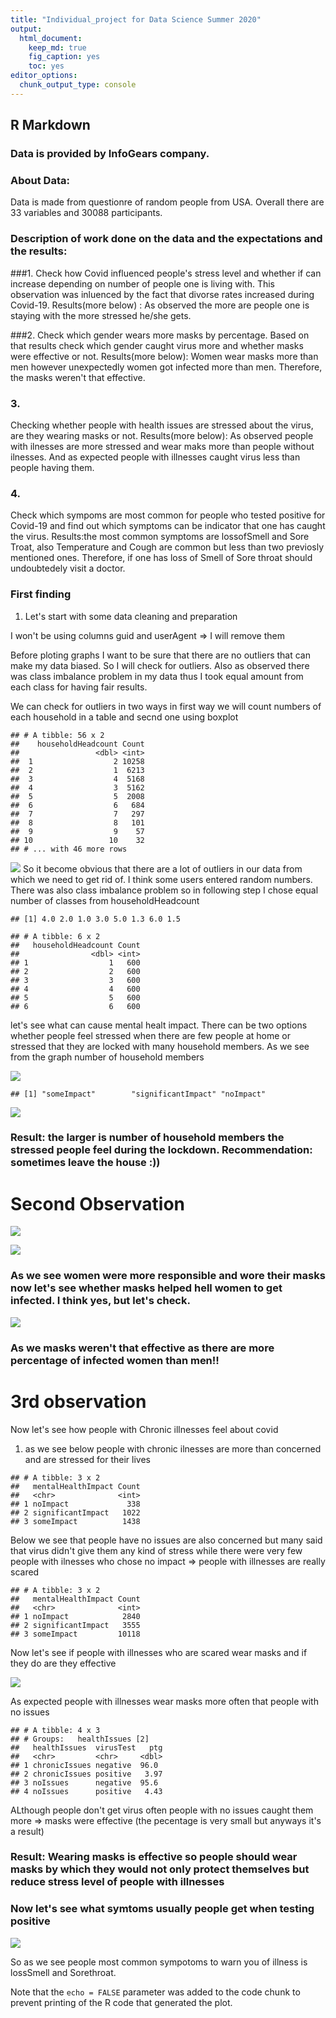 ```yaml
---
title: "Individual_project for Data Science Summer 2020"
output: 
  html_document:
    keep_md: true
    fig_caption: yes
    toc: yes
editor_options: 
  chunk_output_type: console
---
```





## R Markdown




### Data is provided by InfoGears company.

### About Data:
Data is made from questionre of random people from USA. Overall there are 33 variables and 30088 participants.

### Description of work done on the data and the expectations and the results:

###1.
Check how Covid influenced people's stress level and whether if can increase depending on number of people one is living with. This observation was inluenced by the fact that divorse rates increased during Covid-19.
Results(more below) : As observed the more are people one is staying with the more stressed he/she gets.

###2.
Check which gender wears more masks by percentage. Based on that results check which gender caught virus more and whether masks were effective or not.
Results(more below): Women wear masks more than men however unexpectedly women got infected more than men. Therefore, the masks weren't that effective.


### 3.
Checking whether people with health issues are stressed about the virus, are they wearing masks or not.
Results(more below): As observed people with ilnesses are more stressed and wear maks more than people without ilnesses. And as expected people with illnesses caught virus less than people having them.
### 4.
Check which sympoms are most common for people who tested positive for Covid-19 and find out which symptoms can be indicator that one has caught the virus.
Results:the most common symptoms are lossofSmell and Sore Troat, also Temperature and Cough are common but less than two previosly mentioned ones. Therefore, if one has loss of Smell of Sore throat should undoubtedely visit a doctor.

### First finding

1. Let's start with some data cleaning and preparation

I won't be using columns guid and userAgent => I will remove them






Before ploting graphs I want to be sure that there are no outliers that can make my data biased. So I will check for outliers. Also as observed there was class imbalance problem in my data thus I took equal amount from each class for having fair results.


We can check for outliers in two ways in first way we will count numbers of each household in a table and secnd  one using boxplot


```
## # A tibble: 56 x 2
##    householdHeadcount Count
##                 <dbl> <int>
##  1                  2 10258
##  2                  1  6213
##  3                  4  5168
##  4                  3  5162
##  5                  5  2008
##  6                  6   684
##  7                  7   297
##  8                  8   101
##  9                  9    57
## 10                 10    32
## # ... with 46 more rows
```
![](README_figs/README-unnamed-chunk-6-1.png)<!-- -->
So it become obvious that there are a lot of outliers in our data from which we need to get rid of. I think some users entered random numbers. There was also class imbalance problem so in following step I chose equal number of classes from householdHeadcount

```
## [1] 4.0 2.0 1.0 3.0 5.0 1.3 6.0 1.5
```

```
## # A tibble: 6 x 2
##   householdHeadcount Count
##                <dbl> <int>
## 1                  1   600
## 2                  2   600
## 3                  3   600
## 4                  4   600
## 5                  5   600
## 6                  6   600
```
 let's see what can cause mental healt impact. There can be two options whether people feel stressed when there are few people at home or stressed that they are locked with many household members.
As we see from the graph number of household members

![](README_figs/README-unnamed-chunk-8-1.png)<!-- -->

```
## [1] "someImpact"        "significantImpact" "noImpact"
```

![](README_figs/README-unnamed-chunk-9-1.png)<!-- -->
### Result: the larger is number of household members the stressed people feel during the lockdown. Recommendation: sometimes leave the house :))



# Second Observation


![](README_figs/README-unnamed-chunk-10-1.png)<!-- -->


![](README_figs/README-unnamed-chunk-11-1.png)<!-- -->
### As we see women were more responsible and wore their masks now let's see whether masks helped hell women to get infected. I think yes, but let's check.
![](README_figs/README-unnamed-chunk-12-1.png)<!-- -->

### As we masks weren't that effective as there are more percentage of  infected women than men!!

# 3rd observation

Now let's see how people with Chronic illnesses feel about covid
1. as we see below people with chronic ilnesses are more than concerned and are stressed for their lives

```
## # A tibble: 3 x 2
##   mentalHealthImpact Count
##   <chr>              <int>
## 1 noImpact             338
## 2 significantImpact   1022
## 3 someImpact          1438
```
Below we see that people have no issues are also concerned but many said that virus didn't give them any kind of stress while there were very few people with ilnesses who chose no impact => people with illnesses are really scared 

```
## # A tibble: 3 x 2
##   mentalHealthImpact Count
##   <chr>              <int>
## 1 noImpact            2840
## 2 significantImpact   3555
## 3 someImpact         10118
```
Now let's see if people with illnesses who are scared wear masks and if they do are they effective

![](README_figs/README-unnamed-chunk-15-1.png)<!-- -->

As expected people with illnesses wear masks more often that people with no issues


```
## # A tibble: 4 x 3
## # Groups:   healthIssues [2]
##   healthIssues  virusTest   ptg
##   <chr>         <chr>     <dbl>
## 1 chronicIssues negative  96.0 
## 2 chronicIssues positive   3.97
## 3 noIssues      negative  95.6 
## 4 noIssues      positive   4.43
```
ALthough people don't get virus often people with no issues caught them more => masks were effective (the pecentage is very small but anyways it's a result)

### Result: Wearing masks is effective so people should wear masks by which they would not only protect themselves but reduce stress level of people with illnesses

### Now let's see what symtoms usually people get when testing positive

![](README_figs/README-unnamed-chunk-17-1.png)<!-- -->


So as we see people most common sympotoms to warn you of illness is lossSmell and Sorethroat.

Note that the `echo = FALSE` parameter was added to the code chunk to prevent printing of the R code that generated the plot.
